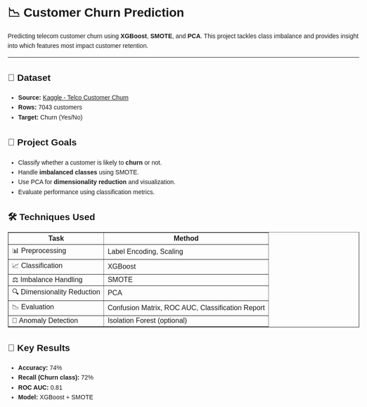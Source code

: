 <!DOCTYPE html>
<html lang="en">
<head>
  <meta charset="UTF-8">
  <title>Customer Churn Prediction</title>
</head>
<body style="font-family: Arial, sans-serif; line-height: 1.6; padding: 2rem; max-width: 800px; margin: auto;">

  <h1>📉 Customer Churn Prediction</h1>
  <p>Predicting telecom customer churn using <strong>XGBoost</strong>, <strong>SMOTE</strong>, and <strong>PCA</strong>. This project tackles class imbalance and provides insight into which features most impact customer retention.</p>

  <hr>

  <h2>📂 Dataset</h2>
  <ul>
    <li><strong>Source:</strong> <a href="https://www.kaggle.com/datasets/blastchar/telco-customer-churn" target="_blank">Kaggle - Telco Customer Churn</a></li>
    <li><strong>Rows:</strong> 7043 customers</li>
    <li><strong>Target:</strong> Churn (Yes/No)</li>
  </ul>

  <h2>🧠 Project Goals</h2>
  <ul>
    <li>Classify whether a customer is likely to <strong>churn</strong> or not.</li>
    <li>Handle <strong>imbalanced classes</strong> using SMOTE.</li>
    <li>Use PCA for <strong>dimensionality reduction</strong> and visualization.</li>
    <li>Evaluate performance using classification metrics.</li>
  </ul>

  <h2>🛠️ Techniques Used</h2>
  <table border="1" cellspacing="0" cellpadding="8">
    <thead>
      <tr>
        <th>Task</th>
        <th>Method</th>
      </tr>
    </thead>
    <tbody>
      <tr><td>📊 Preprocessing</td><td>Label Encoding, Scaling</td></tr>
      <tr><td>📈 Classification</td><td>XGBoost</td></tr>
      <tr><td>⚖️ Imbalance Handling</td><td>SMOTE</td></tr>
      <tr><td>🔍 Dimensionality Reduction</td><td>PCA</td></tr>
      <tr><td>📉 Evaluation</td><td>Confusion Matrix, ROC AUC, Classification Report</td></tr>
      <tr><td>🔎 Anomaly Detection</td><td>Isolation Forest (optional)</td></tr>
    </tbody>
  </table>

  <h2>📌 Key Results</h2>
  <ul>
    <li><strong>Accuracy:</strong> 74%</li>
    <li><strong>Recall (Churn class):</strong> 72%</li>
    <li><strong>ROC AUC:</strong> 0.81</li>
    <li><strong>Model:</strong> XGBoost + SMOTE</li>
  </ul>



</body>
</html>
